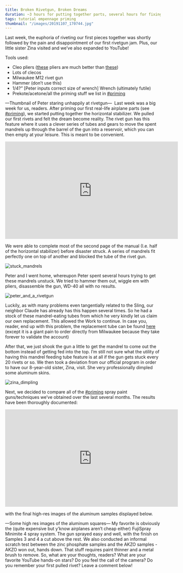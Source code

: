 ```yaml
---
title: Broken Rivetgun, Broken Dreams
duration: ~3 hours for putting together parts, several hours for fixing rivetgun nightmare, N/A for priming video
tags: tutorial empennage priming
thumbnail: "/images/20191107_170744.jpg"
---
```


Last week, the euphoria of riveting our first pieces together was shortly followed by the pain and disappointment of our first rivetgun jam. Plus, our little sister Zina visited and we’ve also expanded to YouTube!

Tools used:
  - Cleo pliers ([these](https://www.amazon.com/Allstar-Performance-ALL18220-Cleco-Plier/dp/B003BZQ6PY/ref=sr_1_3?keywords=cleco+pliers&qid=1574065781&sr=8-3) pliers are much better than [these](https://www.amazon.com/Boulderfly-Cleco-Pliers/dp/B00AFL7QU6/ref=sxts_sxwds-bia?keywords=cleco+pliers&pd_rd_i=B00AFL7QU6&pd_rd_r=501f2581-44e7-46e3-ac8b-f269cb0c6583&pd_rd_w=Sjl1f&pd_rd_wg=gpOdj&pf_rd_p=1cb3f32a-ccfd-479b-8a13-b22f56c942c6&pf_rd_r=RPSMN5ZEASK7032GFQTT&psc=1&qid=1574065746))
  - Lots of clecos
  - Milwaukee M12 rivet gun
  - Hammer (don’t use this)
  - 1/4?” [Peter inputs correct size of wrench] Wrench (ultimately futile)
  - Prekote/acetone/all the priming stuff we list in [#priming](/tag/priming)

—Thumbnail of Peter staring unhappily at rivetgun— 
Last week was a big week for us, readers. After priming our first real-life airplane parts (see [#priming](/tag/priming)), we started putting together the horizontal stabilizer. We pulled our first rivets and felt the dream become reality. The rivet gun has this feature where it uses a clever series of tubes and gears to move the spent mandrels up through the barrel of the gun into a reservoir, which you can then empty at your leisure. This is meant to be convenient.

<iframe width="560" height="315" src="https://www.youtube.com/embed/Q5Pvcj_TpIc" frameborder="0" allow="accelerometer; autoplay; encrypted-media; gyroscope; picture-in-picture" allowfullscreen></iframe>

We were able to complete most of the second page of the manual (I.e. half of the horizontal stabilizer) before disaster struck. A series of mandrels fit perfectly one on top of another and blocked the tube of the rivet gun.

![stuck_mandrels](/images/20191107_170732.jpg)

Peter and I went home, whereupon Peter spent several hours trying to get these mandrels unstuck. We tried to hammer them out, wiggle em with pliers, disassemble the gun, WD-40 all with no results.

![peter_and_a_rivetgun](/images/20191107_170744.jpg)

Luckily, as with many problems even tangentially related to the Sling, our neighbor Claude has already has this happen several times. So he had a stock of these mandrel-eating tubes from which he very kindly let us claim our own replacement. This allowed the Work to continue. In case you, reader, end up with this problem, the replacement tube can be found [here](https://connect.milwaukeetool.com/products/44-60-2550) (except it is a giant pain to order directly from Milwaukee because they take forever to validate the account)

After that, we just shook the gun a little to get the mandrel to come out the bottom instead of getting fed into the top. I’m still not sure what the utility of having this mandrel feeding tube feature is at all if the gun gets stuck every 20 rivets or so.
We then took a deviation from our official program in order to have our 8-year-old sister, Zina, visit. She very professionally dimpled some aluminum skins.

![zina_dimpling](/images/20191110_174504.jpg)

Next, we decided to compare all of the [#priming](/tag/priming) spray paint guns/techniques we’ve obtained over the last several months. The results have been thoroughly documented:

<iframe width="560" height="315" src="https://www.youtube.com/embed/kcKI8wmt8x0" frameborder="0" allow="accelerometer; autoplay; encrypted-media; gyroscope; picture-in-picture" allowfullscreen></iframe>

with the final high-res images of the aluminum samples displayed below.

—Some high res images of the aluminum squares—
My favorite is obviously the (quite expensive but y’know airplanes aren’t cheap either) FujiSpray Minimite 4 spray system. The gun sprayed easy and well, with the finish on Samples 3 and 4 a cut above the rest.
We also conducted an informal scratch test between the zinc phosphate samples and the AKZO samples - AKZO won out, hands down. That stuff requires paint thinner and a metal brush to remove.
So, what are your thoughts, readers? What are your favorite YouTube hands-on stars? Do you feel the call of the camera? Do you remember your first pulled rivet? Leave a comment below!
